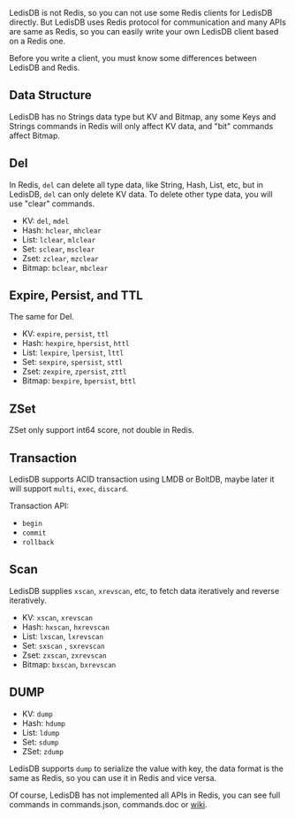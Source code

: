 
LedisDB is not Redis, so you can not use some Redis clients for LedisDB directly. 
But LedisDB uses Redis protocol for communication and many APIs are same as Redis, 
so you can easily write your own LedisDB client based on a Redis one.

Before you write a client, you must know some differences between LedisDB and Redis.

## Data Structure

LedisDB has no Strings data type but KV and Bitmap, any some Keys and Strings commands in Redis will only affect KV data, and "bit" commands affect Bitmap.

## Del

In Redis, `del` can delete all type data, like String, Hash, List, etc, but in LedisDB, `del` can only delete KV data. To delete other type data, you will use "clear" commands.

+ KV:     `del`, `mdel` 
+ Hash:   `hclear`, `mhclear` 
+ List:   `lclear`, `mlclear`
+ Set:    `sclear`, `msclear`  
+ Zset:   `zclear`, `mzclear`
+ Bitmap: `bclear`, `mbclear`

## Expire, Persist, and TTL

The same for Del.

+ KV:     `expire`, `persist`, `ttl` 
+ Hash:   `hexpire`, `hpersist`, `httl` 
+ List:   `lexpire`, `lpersist`, `lttl`
+ Set:    `sexpire`, `spersist`, `sttl`  
+ Zset:   `zexpire`, `zpersist`, `zttl`
+ Bitmap: `bexpire`, `bpersist`, `bttl`

## ZSet

ZSet only support int64 score, not double in Redis.

## Transaction

LedisDB supports ACID transaction using LMDB or BoltDB, maybe later it will support `multi`, `exec`, `discard`.

Transaction API:

+ `begin`
+ `commit`
+ `rollback`

## Scan

LedisDB supplies `xscan`, `xrevscan`, etc, to fetch data iteratively and reverse iteratively.

+ KV:     `xscan`, `xrevscan`
+ Hash:   `hxscan`, `hxrevscan`
+ List:   `lxscan`, `lxrevscan`
+ Set:    `sxscan` , `sxrevscan`
+ Zset:   `zxscan`, `zxrevscan`
+ Bitmap: `bxscan`, `bxrevscan`

## DUMP

+ KV: `dump`
+ Hash: `hdump`
+ List: `ldump`
+ Set: `sdump`
+ ZSet: `zdump`

LedisDB supports `dump` to serialize the value with key, the data format is the same as Redis, so you can use it in Redis and vice versa. 

Of course, LedisDB has not implemented all APIs in Redis, you can see full commands in commands.json, commands.doc or [wiki](https://github.com/siddontang/ledisdb/wiki/Commands).